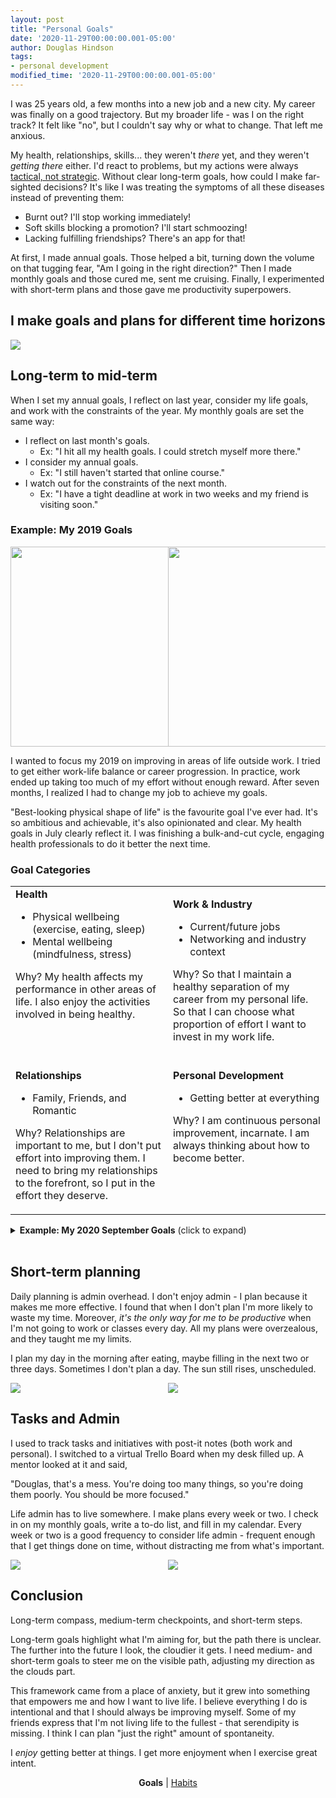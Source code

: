```yaml
---
layout: post
title: "Personal Goals"
date: '2020-11-29T00:00:00.001-05:00'
author: Douglas Hindson
tags: 
- personal development
modified_time: '2020-11-29T00:00:00.001-05:00'
---
```


I was 25 years old, a few months into a new job and a new city. My career was finally on a good trajectory. But my broader life - was I on the right track? It felt like "no", but I couldn't say why or what to change. That left me anxious.

My health, relationships, skills... they weren't *there* yet, and they weren't *getting there* either. I'd react to problems, but my actions were always [tactical, not strategic](https://en.wikipedia.org/wiki/Tactic_(method)#Distinction_from_strategy). Without clear long-term goals, how could I make far-sighted decisions? It's like I was treating the symptoms of all these diseases instead of preventing them:

- Burnt out? I'll stop working immediately!
- Soft skills blocking a promotion? I'll start schmoozing!
- Lacking fulfilling friendships? There's an app for that!

At first, I made annual goals. Those helped a bit, turning down the volume on that tugging fear, "Am I going in the right direction?" Then I made monthly goals and those cured me, sent me cruising. Finally, I experimented with short-term plans and those gave me productivity superpowers.

## I make goals and plans for different time horizons

<img src="https://i.imgur.com/vEWvpZz.jpg"><br/>

## Long-term to mid-term

When I set my annual goals, I reflect on last year, consider my life goals, and work with the constraints of the year. My monthly goals are set the same way:
* I reflect on last month's goals.
  * Ex: "I hit all my health goals. I could stretch myself more there."
* I consider my annual goals.
  * Ex: "I still haven't started that online course."
* I watch out for the constraints of the next month.
  * Ex: "I have a tight deadline at work in two weeks and my friend is visiting soon."

### Example: My 2019 Goals

<div class="row" style="display:flex">
  <div class="column">
    <img style="height:320px;" src="https://i.imgur.com/PxpOAYA.jpg"><br/>
  </div>
  <div class="column">
    <img style="height:320px;" src="https://i.imgur.com/e2GBppV.jpg"><br/>
  </div>
</div>

I wanted to focus my 2019 on improving in areas of life outside work. I tried to get either work-life balance or career progression. In practice, work ended up taking too much of my effort without enough reward. After seven months, I realized I had to change my job to achieve my goals.

"Best-looking physical shape of life" is the favourite goal I've ever had. It's so ambitious and achievable, it's also opinionated and clear. My health goals in July clearly reflect it. I was finishing a bulk-and-cut cycle, engaging health professionals to do it better the next time.

### Goal Categories

<table>
<tr>
<td style="vertical-align:top">
<strong>Health</strong>
<ul>
<li style="font-size:1em">Physical wellbeing (exercise, eating, sleep)</li>
<li style="font-size:1em">Mental wellbeing (mindfulness, stress)</li>
</ul>

Why? My health affects my performance in other areas of life. I also enjoy the activities involved in being healthy.
</td>
<td style="vertical-align:top">

<strong>Work & Industry</strong>
<ul>
<li style="font-size:1em">Current/future jobs</li>
<li style="font-size:1em">Networking and industry context</li>
</ul>

Why? So that I maintain a healthy separation of my career from my personal life. So that I can choose what proportion of effort I want to invest in my work life.
<br><br>
</td>
</tr>
<tr>
<td style="vertical-align:top">
<strong>Relationships</strong>
<ul>
<li style="font-size:1em">Family, Friends, and Romantic</li>
</ul>

Why? Relationships are important to me, but I don't put effort into improving them. I need to bring my relationships to the forefront, so I put in the effort they deserve.
</td>
<td style="vertical-align:top">
<strong>Personal Development</strong>
<ul><li style="font-size:1em">Getting better at everything</li></ul>

Why? I am continuous personal improvement, incarnate. I am always thinking about how to become better.

</td>
</tr>
</table>

<details>
<summary><b>Example: My 2020 September Goals</b> (click to expand)</summary>

<img src="https://i.imgur.com/j757WHA.jpg" style="width: 50rem; height: auto;"><br/>

I'm in a good place when most of my goals have to do with building or maintaining <a href="/habits">habits</a>.

In meat-space, how do I write goals? Sometime between 6am-6pm, I get a tea or coffee and sit in my favourite place to drink it. I write, pen and paper, for 20-60min. What I write usually sucks, but I get better at it over time. I learned to enjoy the activity and now I look forward to it.

</details>
<br/>

## Short-term planning

Daily planning is admin overhead. I don't enjoy admin - I plan because it makes me more effective. I found that when I don't plan I'm more likely to waste my time. Moreover, *it's the only way for me to be productive* when I'm not going to work or classes every day. All my plans were overzealous, and they taught me my limits.

I plan my day in the morning after eating, maybe filling in the next two or three days. Sometimes I don't plan a day. The sun still rises, unscheduled.

<div class="row" style="display:flex">
  <div class="column">
    <img src="https://i.imgur.com/4XcLZsA.jpg"><br/>
  </div>
  <div class="column">
    <img src="https://i.imgur.com/V5HF9mO.jpg"><br/>
  </div>
</div>

## Tasks and Admin

I used to track tasks and initiatives with post-it notes (both work and personal). I switched to a virtual Trello Board when my desk filled up. A mentor looked at it and said,

"Douglas, that's a mess. You're doing too many things, so you're doing them poorly. You should be more focused."

Life admin has to live somewhere. I make plans every week or two. I check in on my monthly goals, write a to-do list, and fill in my calendar. Every week or two is a good frequency to consider life admin - frequent enough that I get things done on time, without distracting me from what's important.

<div class="row" style="display:flex">
  <div class="column">
    <img src="https://i.imgur.com/cBH70HP.jpg"><br/>
  </div>
  <div class="column">
    <img src="https://i.imgur.com/IrbAA5S.jpg"><br/>
  </div>
</div>

## Conclusion

Long-term compass, medium-term checkpoints, and short-term steps.

Long-term goals highlight what I'm aiming for, but the path there is unclear. The further into the future I look, the cloudier it gets. I need medium- and short-term goals to steer me on the visible path, adjusting my direction as the clouds part.

This framework came from a place of anxiety, but it grew into something that empowers me and how I want to live life. I believe everything I do is intentional and that I should always be improving myself. Some of my friends express that I'm not living life to the fullest - that serendipity is missing. I think I can plan "just the right" amount of spontaneity.

I _enjoy_ getting better at things. I get more enjoyment when I exercise great intent.

<p style="text-align:center;"><b>Goals</b> | <a href="/habits">Habits</a></p>

